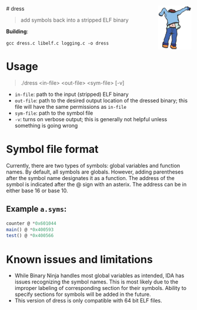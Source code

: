<img src="/dress.png" height="120px" align="right" />
# dress 

> add symbols back into a stripped ELF binary

**Building**:

`gcc dress.c libelf.c logging.c -o dress`

# Usage

> ./dress &lt;in-file&gt; &lt;out-file&gt; &lt;sym-file&gt; [-v]

* `in-file`: path to the input (stripped) ELF binary
* `out-file`: path to the desired output location of the dressed binary; this file will have the same permissions as `in-file`
* `sym-file`: path to the symbol file
* `-v`: turns on verbose output; this is generally not helpful unless something is going wrong

# Symbol file format

Currently, there are two types of symbols: global variables and function names. By default, all symbols are globals. However, adding parentheses after the symbol name designates it as a function. The address of the symbol is indicated after the @ sign with an asterix. The address can be in either base 16 or base 10.

## Example `a.syms`:
``` javascript
counter @ *0x601044
main() @ *0x400593
test() @ *0x400566
```

# Known issues and limitations

* While Binary Ninja handles most global variables as intended, IDA has issues recognizing the symbol names. This is most likely due to the improper labeling of corresponding section for their symbols. Ability to specify sections for symbols will be added in the future.
* This version of dress is only compatible with 64 bit ELF files.
